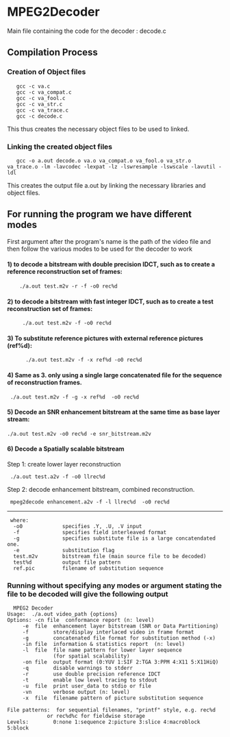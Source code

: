 # MPEG2Decoder
Main file containing the code for the decoder : decode.c
## Compilation Process
   ### Creation of Object files
       gcc -c va.c
       gcc -c va_compat.c
       gcc -c va_fool.c
       gcc -c va_str.c
       gcc -c va_trace.c
       gcc -c decode.c
  This thus creates the necessary object files to be used to linked.
  
  ### Linking the created object files
       gcc -o a.out decode.o va.o va_compat.o va_fool.o va_str.o va_trace.o -lm -lavcodec -lexpat -lz -lswresample -lswscale -lavutil -ldl
  This creates the output file a.out by linking the necessary libraries and object files.     
      

## For running the program we have different modes
First argument after the program's name is the path of the video file and then follow the various modes to be used for the decoder to work

#### 1)  to decode a bitstream with double precision IDCT, such as to create a reference reconstruction set of frames:
        ./a.out test.m2v -r -f -o0 rec%d  
  
#### 2)  to decode a bitstream with fast integer IDCT, such as to create a test reconstruction set of frames:
         ./a.out test.m2v -f -o0 rec%d 
  
#### 3)  To substitute reference pictures with external reference pictures (ref%d):
          ./a.out test.m2v -f -x ref%d -o0 rec%d
          
#### 4)  Same as 3. only using a single large concatenated file for the sequence of reconstruction frames.
     ./a.out test.m2v -f -g -x ref%d  -o0 rec%d
     
#### 5)  Decode an SNR enhancement bitstream at the same time as base layer stream:
    ./a.out test.m2v -o0 rec%d -e snr_bitstream.m2v
   
#### 6)  Decode a Spatially scalable bitstream

   Step 1: create lower layer reconstruction

     ./a.out test.a2v -f -o0 llrec%d 

   Step 2: decode enhancement bitstream, combined reconstruction.

     mpeg2decode enhancement.a2v -f -l llrec%d  -o0 rec%d
  
    
  ------------
     where:
      -o0             specifies .Y, .U, .V input
      -f              specifies field interleaved format
      -g              specifies substitute file is a large concatendated one.
      -e              substitution flag
      test.m2v        bitstream file (main source file to be decoded)
      test%d          output file pattern
      ref.pic         filename of substitution sequence

          
### Running without specifying any modes or argument stating the file to be decoded will give the following output
      MPEG2 Decoder
    Usage:  ./a.out video_path {options}
    Options: -cn file  conformance report (n: level)
         -e  file  enhancement layer bitstream (SNR or Data Partitioning)
         -f        store/display interlaced video in frame format
         -g        concatenated file format for substitution method (-x)
         -in file  information & statistics report  (n: level)
         -l  file  file name pattern for lower layer sequence
                   (for spatial scalability)
         -on file  output format (0:YUV 1:SIF 2:TGA 3:PPM 4:X11 5:X11HiQ)
         -q        disable warnings to stderr
         -r        use double precision reference IDCT
         -t        enable low level tracing to stdout
         -u  file  print user_data to stdio or file
         -vn       verbose output (n: level)
         -x  file  filename pattern of picture substitution sequence

    File patterns:  for sequential filenames, "printf" style, e.g. rec%d
                 or rec%d%c for fieldwise storage
    Levels:        0:none 1:sequence 2:picture 3:slice 4:macroblock 5:block


         
